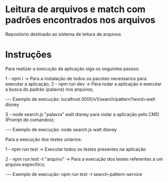 # Leitura de arquivos e match com padrões encontrados nos arquivos

Repositorio destinado ao sistema de leitura de arquivos

# Instruções

Para realizar a execução da aplicação siga os seguintes passos:

1 - npm i -> Para a instalação de todos os pacotes necessarios para executar a aplicação;
2 - npm run dev -> Para rodar a aplicação e executar a busca do padrão (palavra) nos arquivos;

--- Exemplo de execução:
localhost:3000/v1/search/pattern?word=walt disney

3 - node search.js "palavra"  walt disney para rodar a aplicação pelo CMD (Prompt de comandos);


--- Exemplo de execução:
node search.js walt disney




Para a execução dos testes uniarios:

1 - npm run test -> Executar todos os testes presentes na aplicação

2 - npm run test -t "arquivo" -> Para a execução dos testes referentes a um arquivo especifico;

--- Exemplo de execução:
npm run test -t search-pattern-service


